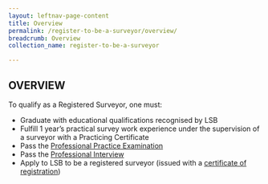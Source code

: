 ```yaml
---
layout: leftnav-page-content
title: Overview
permalink: /register-to-be-a-surveyor/overview/
breadcrumb: Overview
collection_name: register-to-be-a-surveyor

---
```


OVERVIEW
---

To qualify as a Registered Surveyor, one must:

* Graduate with educational qualifications recognised by LSB
* Fulfill 1 year’s practical survey work experience under the supervision of a surveyor with a Practicing Certificate
* Pass the [Professional Practice Examination](https://mlaw-lsb-staging.netlify.com/register-to-be-a-surveyor/professional-practice-examination/)
* Pass the [Professional Interview](https://mlaw-lsb-staging.netlify.com/register-to-be-a-surveyor/professional-interview/)
* Apply to LSB to be a registered surveyor (issued with a [certificate of registration](https://mlaw-lsb-staging.netlify.com/register-to-be-a-surveyor/applying-for-a-certificate-of-registration/))
